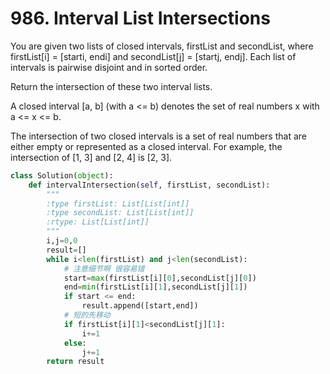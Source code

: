 # 986. Interval List Intersections

You are given two lists of closed intervals, firstList and secondList, where firstList[i] = [starti, endi] and secondList[j] = [startj, endj]. Each list of intervals is pairwise disjoint and in sorted order.

Return the intersection of these two interval lists.

A closed interval [a, b] (with a <= b) denotes the set of real numbers x with a <= x <= b.

The intersection of two closed intervals is a set of real numbers that are either empty or represented as a closed interval. For example, the intersection of [1, 3] and [2, 4] is [2, 3].

```python
class Solution(object):
    def intervalIntersection(self, firstList, secondList):
        """
        :type firstList: List[List[int]]
        :type secondList: List[List[int]]
        :rtype: List[List[int]]
        """
        i,j=0,0
        result=[]
        while i<len(firstList) and j<len(secondList):
            # 注意细节啊 很容易错
            start=max(firstList[i][0],secondList[j][0])
            end=min(firstList[i][1],secondList[j][1])
            if start <= end:
                result.append([start,end])
            # 短的先移动
            if firstList[i][1]<secondList[j][1]:
                i+=1
            else:
                j+=1
        return result


```